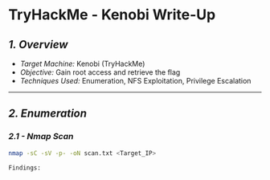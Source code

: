 # TryHackMe - Kenobi Write-Up

## *1. Overview*
- *Target Machine:* Kenobi (TryHackMe)
- *Objective:* Gain root access and retrieve the flag
- *Techniques Used:* Enumeration, NFS Exploitation, Privilege Escalation

---

## *2. Enumeration*
### *2.1 - Nmap Scan*
```bash
nmap -sC -sV -p- -oN scan.txt <Target_IP>

Findings:

